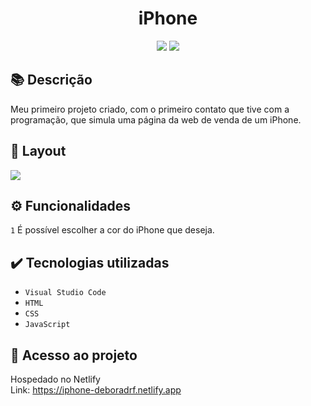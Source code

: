 <h1 align="center">iPhone</h1>
<p align="center">
  <img src="https://img.shields.io/badge/STATUS-CONCLUIDO-green?style=plastic">
  <img src="https://img.shields.io/github/stars/deboradrf?style=social">
</p>

## 📚 Descrição
Meu primeiro projeto criado, com o primeiro contato que tive com a programação, que simula uma página da web de venda de um iPhone.

## 🎨 Layout
<img src="https://github.com/deboradrf/iphone/assets/130398684/791c00b5-5bbb-4559-bed9-260be9408226">

## ⚙️ Funcionalidades
``1`` É possível escolher a cor do iPhone que deseja.

## ✔️ Tecnologias utilizadas
- ``Visual Studio Code``
- ``HTML``
- ``CSS``
- ``JavaScript``

## 📁 Acesso ao projeto
Hospedado no Netlify <br>
Link: https://iphone-deboradrf.netlify.app
